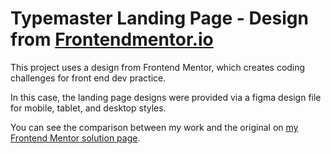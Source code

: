 # Typemaster Landing Page - Design from [Frontendmentor.io](https://www.frontendmentor.io) 

This project uses a design from Frontend Mentor, which creates coding challenges for front end dev practice.

In this case, the landing page designs were provided via a figma design file for mobile, tablet, and desktop styles.

You can see the comparison between my work and the original on [my Frontend Mentor solution page](https://www.frontendmentor.io/solutions/responsive-page-with-react-styledcomponents-7JCe_jaNfl).
